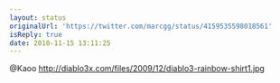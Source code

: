```yaml
---
layout: status
originalUrl: 'https://twitter.com/marcgg/status/4159535598018561'
isReply: true
date: 2010-11-15 13:11:25
---
```


@Kaoo http://diablo3x.com/files/2009/12/diablo3-rainbow-shirt1.jpg
